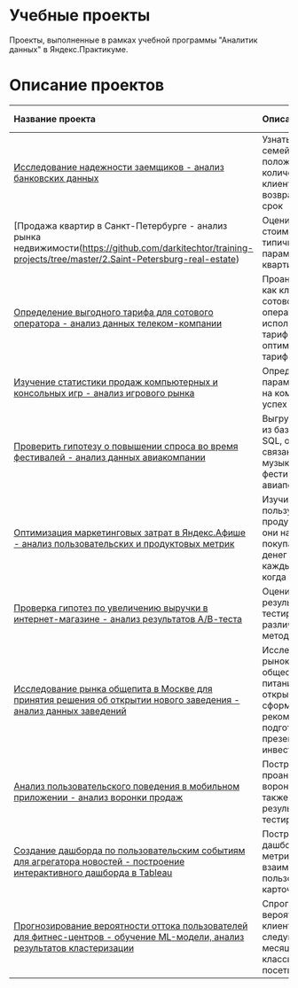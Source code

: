# Учебные проекты
Проекты, выполненные в рамках учебной программы "Аналитик данных" в Яндекс.Практикуме.

# Описание проектов

| Название проекта | Описание | Используемые библиотеки |
| :-------------------- | :--------------------- |:---------------------------|
| [Исследование надежности заемщиков - анализ банковских данных](https://github.com/darkitechtor/training-projects/tree/master/1.Bank-clients-reliability) | Узнать, как влияют семейное положение и количество детей клиента на факт возврата кредита в срок | Pandas, PyMystem3 |
| [Продажа квартир в Санкт-Петербурге - анализ рынка недвижимости(https://github.com/darkitechtor/training-projects/tree/master/2.Saint-Petersburg-real-estate) | Оценить рыночную стоимость и типичные параметры квартир | Pandas, Matplotlib |
| [Определение выгодного тарифа для сотового оператора - анализ данных телеком-компании](https://github.com/darkitechtor/training-projects/tree/master/3.Mobile-operator-tariffs) | Проанализировать, как клиенты сотового оператора используют свои тарифы, и найти оптимальный тариф | Pandas, Matplotlib, NumPy, SciPy |
| [Изучение статистики продаж компьютерных и консольных игр - анализ игрового рынка](https://github.com/darkitechtor/training-projects/tree/master/4.Game-industry-sales) | Определить, какие параметры влияют на коммерческий успех игры | Pandas, Matplotlib, NumPy |
| [Проверить гипотезу о повышении спроса во время фестивалей - анализ данных авиакомпании](https://github.com/darkitechtor/training-projects/tree/master/5.Airlines-flights-to-festivals) | Выгрузив данные из базы данных на SQL, оценить, как связаны музыкальные фестивали и авиаперелеты | Pandas, Matplotlib, SciPy |
| [Оптимизация маркетинговых затрат в Яндекс.Афише - анализ пользовательских и продуктовых метрик](https://github.com/darkitechtor/training-projects/tree/master/6.Yandex-Afisha-marketing-spendings) | Изучить, как люди пользуются продуктом, когда они начинают покупать, сколько денег приносит каждый клиент, когда он окупается | Pandas, Matplotlib |
| [Проверка гипотез по увеличению выручки в интернет-магазине - анализ результатов А/В-теста](https://github.com/darkitechtor/training-projects/tree/master/7.Online-shop-AB-testing) | Оценить результаты A/B-тестирования различными методами | Pandas, Matplotlib, SciPy |
| [Исследование рынка общепита в Москве для принятия решения об открытии нового заведения - анализ данных заведений](https://github.com/darkitechtor/training-projects/tree/master/8.Moscow-restaurants) | Исследовать рынок общественного питания на основе открытых данных, сформулировать рекомендации, подготовить презентацию для инвесторов | Pandas, Plotly, Seaborn |
| [Анализ пользовательского поведения в мобильном приложении - анализ воронки продаж](https://github.com/darkitechtor/training-projects/tree/master/9.Mobile-app-funnel) | Построить и проанализировать воронку продаж, а также оценить результаты A/A/B-тестирования | Pandas, Matplotlib, Plotly, Seaborn |
| [Создание дашборда по пользовательским событиям для агрегатора новостей - построение интерактивного дашборда в Tableau](https://github.com/darkitechtor/training-projects/tree/master/10.Yandex-Zen-dashboard) | Построить дашборд с метриками взаимодействия пользователей с карточками статей | Pandas, SQLAlchemy |
| [Прогнозирование вероятности оттока пользователей для фитнес-центров - обучение ML-модели, анализ результатов кластеризации](https://github.com/darkitechtor/training-projects/tree/master/11.Fitness-center-ML-prediction) | Спрогнозировать вероятность ухода клиента в следующем месяце, классифицировать посетителей | Pandas, Matplotlib, Scikit-learn, Seaborn |
